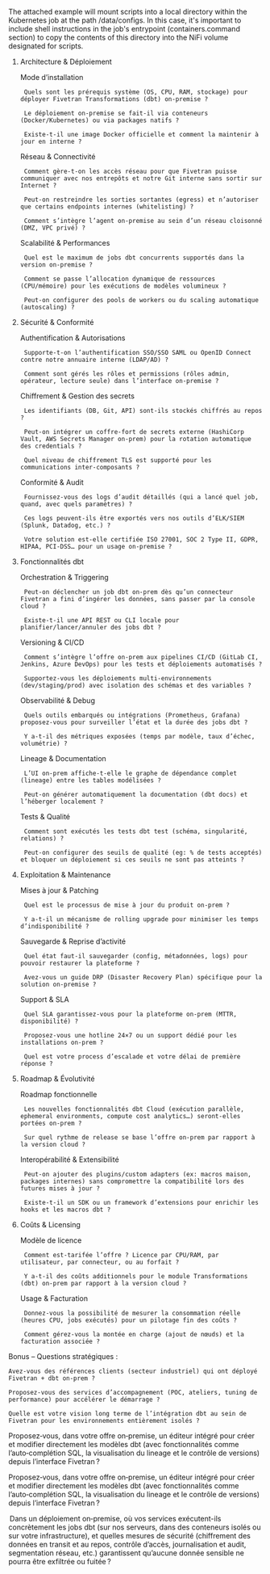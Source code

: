 The attached example will mount scripts into a local directory within the Kubernetes job at the path /data/configs. In this case, it's important to include shell instructions in the job's entrypoint (containers.command section) to copy the contents of this directory into the NiFi volume designated for scripts.

1. Architecture & Déploiement

    Mode d’installation

        Quels sont les prérequis système (OS, CPU, RAM, stockage) pour déployer Fivetran Transformations (dbt) on‑premise ?

        Le déploiement on‑premise se fait‑il via conteneurs (Docker/Kubernetes) ou via packages natifs ?

        Existe‑t‑il une image Docker officielle et comment la maintenir à jour en interne ?

    Réseau & Connectivité

        Comment gère‑t‑on les accès réseau pour que Fivetran puisse communiquer avec nos entrepôts et notre Git interne sans sortir sur Internet ?

        Peut‑on restreindre les sorties sortantes (egress) et n’autoriser que certains endpoints internes (whitelisting) ?

        Comment s’intègre l’agent on‑premise au sein d’un réseau cloisonné (DMZ, VPC privé) ?

    Scalabilité & Performances

        Quel est le maximum de jobs dbt concurrents supportés dans la version on‑premise ?

        Comment se passe l’allocation dynamique de ressources (CPU/mémoire) pour les exécutions de modèles volumineux ?

        Peut‑on configurer des pools de workers ou du scaling automatique (autoscaling) ?

2. Sécurité & Conformité

    Authentification & Autorisations

        Supporte‑t‑on l’authentification SSO/SSO SAML ou OpenID Connect contre notre annuaire interne (LDAP/AD) ?

        Comment sont gérés les rôles et permissions (rôles admin, opérateur, lecture seule) dans l’interface on‑premise ?

    Chiffrement & Gestion des secrets

        Les identifiants (DB, Git, API) sont‑ils stockés chiffrés au repos ?

        Peut‑on intégrer un coffre-fort de secrets externe (HashiCorp Vault, AWS Secrets Manager on‑prem) pour la rotation automatique des credentials ?

        Quel niveau de chiffrement TLS est supporté pour les communications inter‑composants ?

    Conformité & Audit

        Fournissez‑vous des logs d’audit détaillés (qui a lancé quel job, quand, avec quels paramètres) ?

        Ces logs peuvent‑ils être exportés vers nos outils d’ELK/SIEM (Splunk, Datadog, etc.) ?

        Votre solution est‑elle certifiée ISO 27001, SOC 2 Type II, GDPR, HIPAA, PCI-DSS… pour un usage on‑premise ?

3. Fonctionnalités dbt

    Orchestration & Triggering

        Peut‑on déclencher un job dbt on‑prem dès qu’un connecteur Fivetran a fini d’ingérer les données, sans passer par la console cloud ?

        Existe‑t‑il une API REST ou CLI locale pour planifier/lancer/annuler des jobs dbt ?

    Versioning & CI/CD

        Comment s’intègre l’offre on‑prem aux pipelines CI/CD (GitLab CI, Jenkins, Azure DevOps) pour les tests et déploiements automatisés ?

        Supportez‑vous les déploiements multi‑environnements (dev/staging/prod) avec isolation des schémas et des variables ?

    Observabilité & Debug

        Quels outils embarqués ou intégrations (Prometheus, Grafana) proposez‑vous pour surveiller l’état et la durée des jobs dbt ?

        Y a‑t‑il des métriques exposées (temps par modèle, taux d’échec, volumétrie) ?

    Lineage & Documentation

        L’UI on‑prem affiche‑t‑elle le graphe de dépendance complet (lineage) entre les tables modélisées ?

        Peut‑on générer automatiquement la documentation (dbt docs) et l’héberger localement ?

    Tests & Qualité

        Comment sont exécutés les tests dbt test (schéma, singularité, relations) ?

        Peut‑on configurer des seuils de qualité (eg: % de tests acceptés) et bloquer un déploiement si ces seuils ne sont pas atteints ?

4. Exploitation & Maintenance

    Mises à jour & Patching

        Quel est le processus de mise à jour du produit on‑prem ?

        Y a‑t‑il un mécanisme de rolling upgrade pour minimiser les temps d’indisponibilité ?

    Sauvegarde & Reprise d’activité

        Quel état faut‑il sauvegarder (config, métadonnées, logs) pour pouvoir restaurer la plateforme ?

        Avez‑vous un guide DRP (Disaster Recovery Plan) spécifique pour la solution on‑premise ?

    Support & SLA

        Quel SLA garantissez‑vous pour la plateforme on‑prem (MTTR, disponibilité) ?

        Proposez‑vous une hotline 24×7 ou un support dédié pour les installations on‑prem ?

        Quel est votre process d’escalade et votre délai de première réponse ?

5. Roadmap & Évolutivité

    Roadmap fonctionnelle

        Les nouvelles fonctionnalités dbt Cloud (exécution parallèle, ephemeral environments, compute cost analytics…) seront-elles portées on‑prem ?

        Sur quel rythme de release se base l’offre on‑prem par rapport à la version cloud ?

    Interopérabilité & Extensibilité

        Peut‑on ajouter des plugins/custom adapters (ex: macros maison, packages internes) sans compromettre la compatibilité lors des futures mises à jour ?

        Existe‑t‑il un SDK ou un framework d’extensions pour enrichir les hooks et les macros dbt ?

6. Coûts & Licensing

    Modèle de licence

        Comment est‑tarifée l’offre ? Licence par CPU/RAM, par utilisateur, par connecteur, ou au forfait ?

        Y a‑t‑il des coûts additionnels pour le module Transformations (dbt) on‑prem par rapport à la version cloud ?

    Usage & Facturation

        Donnez-vous la possibilité de mesurer la consommation réelle (heures CPU, jobs exécutés) pour un pilotage fin des coûts ?

        Comment gérez‑vous la montée en charge (ajout de nœuds) et la facturation associée ?

Bonus – Questions stratégiques :

    Avez‑vous des références clients (secteur industriel) qui ont déployé Fivetran + dbt on‑prem ?

    Proposez‑vous des services d’accompagnement (POC, ateliers, tuning de performance) pour accélérer le démarrage ?

    Quelle est votre vision long terme de l’intégration dbt au sein de Fivetran pour les environnements entièrement isolés ?

Proposez‑vous, dans votre offre on‑premise, un éditeur intégré pour créer et modifier directement les modèles dbt (avec fonctionnalités comme l’auto‑complétion SQL, la visualisation du lineage et le contrôle de versions) depuis l’interface Fivetran ?






Proposez‑vous, dans votre offre on‑premise, un éditeur intégré pour créer et modifier directement les modèles dbt (avec fonctionnalités comme l’auto‑complétion SQL, la visualisation du lineage et le contrôle de versions) depuis l’interface Fivetran ?




 Dans un déploiement on‑premise, où vos services exécutent-ils concrètement les jobs dbt (sur nos serveurs, dans des conteneurs isolés ou sur votre infrastructure), et quelles mesures de sécurité (chiffrement des données en transit et au repos, contrôle d’accès, journalisation et audit, segmentation réseau, etc.) garantissent qu’aucune donnée sensible ne pourra être exfiltrée ou fuitée ?
